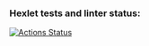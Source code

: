 ### Hexlet tests and linter status:
[![Actions Status](https://github.com/The-Kirill/layout-designer-project-lvl2/workflows/hexlet-check/badge.svg)](https://github.com/The-Kirill/layout-designer-project-lvl2/actions)